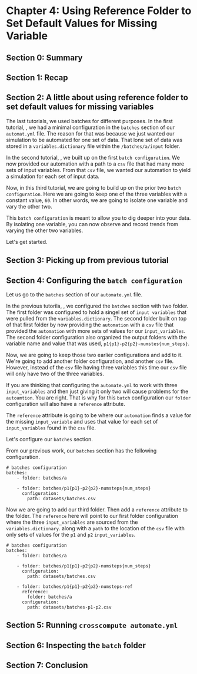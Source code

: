 # Chapter 4: Using Reference Folder to Set Default Values for Missing Variable

## Section 0: Summary

## Section 1: Recap

## Section 2: A little about using reference folder to set default values for missing variables

The last tutorials, we used batches for different purposes.  In the first tutorial, [](), we had a minimal configuration in the ```batches``` section of our ```automat.yml``` file.  The reason for that was because we just wanted our simulation to be automated for one set of data. That lone set of data was stored in a ```variables.dictionary``` file within the ```/batches/a/input``` folder. 

In the second tutorial, [](), we built up on the first ```batch configuration```.  We now provided our automation with a path to a ```csv``` file that had many more sets of input variables. From that ```csv``` file, we wanted our automation to yield a simulation for each set of input data.

Now, in this third tutorial, we are going to build up on the prior two ```batch configuration```.  Here we are going to keep one of the three variables with a constant value, ```60```. In other words, we are going to isolate one variable and vary the other two. 

This ```batch configuration``` is meant to allow you to dig deeper into your data. By isolating one variable, you can now observe and record trends from varying the other two variables.  

Let's get started.
## Section 3: Picking up from previous tutorial

## Section 4: Configuring the ```batch configuration```

Let us go to the ```batches``` section of our ```automate.yml``` file.  

In the previous tutorila, [](), we configured the ```batches``` section with two folder.  The first folder was configured to hold a singel set of ```input variables``` that were pulled from the ```variables.dictionary```.  The second folder built on top of that first folder by now providing the ```automation``` with a ```csv``` file that provided the ```automation``` with more sets of values for our ```input_variables```.  The second folder configuration also organized the output folders with the variable name and value that was used, ```p1{p1}-p2{p2}-numstes{num_steps}```.

Now, we are going to keep those two earlier configurations and add to it.  We're going to add another folder configuration, and another ```csv``` file.  However, instead of the ```csv``` file having three variables this time our ```csv``` file will only have two of the three variables. 

If you are thinking that configuring the ```automate.yml``` to work with three ```input_variables``` and then just giving it only two will cause problems for the ```autoamtion```.  You are right.  That is why for this ```batch``` configuration our ```folder``` configuration will also have a ```reference``` attribute.  

The ```reference``` attribute is going to be where our ```automation``` finds a value for the missing ```input_variable``` and uses that value for each set of ```input_variables``` found in the ```csv``` file. 

Let's configure our ```batches``` section.

From our previous work, our ```batches``` section has the following configuration.

    # batches configuration
    batches:
        - folder: batches/a
    
        - folder: batches/p1{p1}-p2{p2}-numsteps{num_steps}
          configuration:
            path: datasets/batches.csv

Now we are going to add our third folder. Then add a ```reference``` attribute to the folder. The ```reference``` here will point to our first folder configuration where the three ```input_variables``` are sourced from the ```variables.dictionary```. along with a ```path``` to the location of the ```csv``` file with only sets of values for the ```p1``` and ```p2``` ```input_variables```.


    # batches configuration
    batches:
        - folder: batches/a
    
        - folder: batches/p1{p1}-p2{p2}-numsteps{num_steps}
          configuration:
            path: datasets/batches.csv
        
        - folder: batches/p1{p1}-p2{p2}-numsteps-ref
          reference:
            folder: batches/a
          configuration:
            path: datasets/batches-p1-p2.csv



## Section 5: Running ```crosscompute automate.yml```

## Section 6: Inspecting the ```batch``` folder

## Section 7: Conclusion